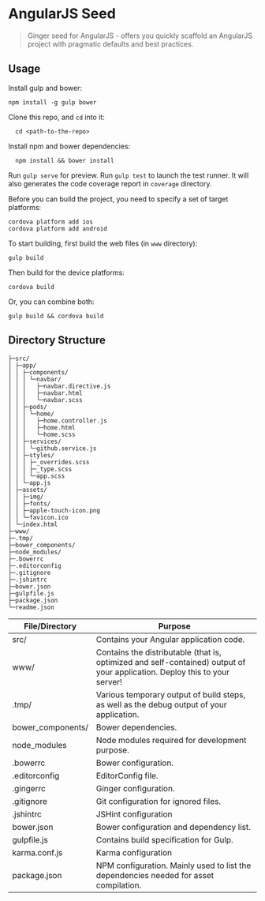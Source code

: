 # AngularJS Seed

> Ginger seed for AngularJS - offers you quickly scaffold an AngularJS project with pragmatic defaults and best practices.

## Usage

Install gulp and bower:
```
npm install -g gulp bower
```
Clone this repo, and `cd` into it:
```
  cd <path-to-the-repo>
```
Install npm and bower dependencies:
```
  npm install && bower install
```
Run `gulp serve` for preview. Run `gulp test` to launch the test runner. It will also generates the code coverage report in `coverage` directory.

Before you can build the project, you need to specify a set of target platforms:
```
cordova platform add ios
cordova platform add android
```
To start building, first build the web files (in `www` directory):
```
gulp build
```
Then build for the device platforms:
```
cordova build
```
Or, you can combine both:
```
gulp build && cordova build
```

## Directory Structure

```
├─src/
│ ├─app/
│ │ ├─components/
│ │ │ └─navbar/
│ │ │   ├─navbar.directive.js
│ │ │   ├─navbar.html
│ │ │   └─navbar.scss
│ │ ├─pods/
│ │ │ └─home/
│ │ │   ├─home.controller.js
│ │ │   ├─home.html
│ │ │   └─home.scss
│ │ ├─services/
│ │ │ └─github.service.js
│ │ ├─styles/
│ │ │ ├─_overrides.scss
│ │ │ ├─_type.scss
│ │ │ └─app.scss
│ │ └─app.js
│ ├─assets/
│ │ ├─img/
│ │ ├─fonts/
│ │ ├─apple-touch-icon.png
│ │ └─favicon.ico
│ └─index.html
├─www/
├─.tmp/
├─bower_components/
├─node_modules/
├─.bowerrc
├─.editorconfig
├─.gitignore
├─.jshintrc
├─bower.json
├─gulpfile.js
├─package.json
└─readme.json
```

File/Directory    | Purpose
------------------|---------
src/              | Contains your Angular application code.
www/              | Contains the distributable (that is, optimized and self-contained) output of your application. Deploy this to your server!
.tmp/             | Various temporary output of build steps, as well as the debug output of your application.
bower_components/ |	Bower dependencies.
node_modules      | Node modules required for development purpose.
.bowerrc          | Bower configuration.
.editorconfig     | EditorConfig file.
.gingerrc         | Ginger configuration.
.gitignore        | Git configuration for ignored files.
.jshintrc         | JSHint configuration
bower.json        | Bower configuration and dependency list.
gulpfile.js       | Contains build specification for Gulp.
karma.conf.js     | Karma configuration
package.json      | NPM configuration. Mainly used to list the dependencies needed for asset compilation.
